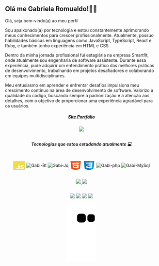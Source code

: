 ## Olá me Gabriela Romualdo!✌🏻

<p>
Olá, seja bem-vindo(a) ao meu perfil

Sou apaixonado(a) por tecnologia e estou constantemente aprimorando meus conhecimentos para crescer profissionalmente. Atualmente, possuo habilidades básicas em linguagens como JavaScript, TypeScript, React e Ruby, e também tenho experiência em HTML e CSS.

Dentro da minha jornada profissional fui estagiária na empresa Smartfit, onde atualmente sou engenharia de software assistente. Durante essa experiência, pude adquirir um entendimento prático das melhores práticas de desenvolvimento, trabalhando em projetos desafiadores e colaborando em equipes multidisciplinares.

Meu entusiasmo em aprender e enfrentar desafios impulsiona meu crescimento contínuo na área de desenvolvimento de software. Valorizo a qualidade do código, buscando sempre a padronização e a atenção aos detalhes, com o objetivo de proporcionar uma experiência agradável para os usuários.

<div align="center">
  <h5><a href="https://gabih94.github.io/">Site Portfólio</a></h5>
  <img src="https://i.pinimg.com/originals/24/8e/47/248e47a848da59d73bd1b58b34b65a7c.gif">
 </div>

##

 <div style="display: inline_block" align="center">
  <h5> Tecnologias que estou estudando atualmente 💻</h5><br>
  <img align="center" alt="Gabi-Js" height="30" width="40" src="https://raw.githubusercontent.com/devicons/devicon/master/icons/javascript/javascript-plain.svg">
  <img align="center" alt="Gabi-Bt" height="30" width="40" src="https://cdn.jsdelivr.net/gh/devicons/devicon/icons/bootstrap/bootstrap-original.svg">
  <img align="center" alt="Gabi-Jq" height="30" width="40" src="https://cdn.jsdelivr.net/gh/devicons/devicon/icons/jquery/jquery-original.svg">
  <img align="center" alt="Gabi-HTML" height="30" width="40" src="https://raw.githubusercontent.com/devicons/devicon/master/icons/html5/html5-original.svg">
  <img align="center" alt="Gabi-CSS" height="30" width="40" src="https://raw.githubusercontent.com/devicons/devicon/master/icons/css3/css3-original.svg">
  <img align="center" alt="Gabi-php" height="40" width="40" src="https://cdn.jsdelivr.net/gh/devicons/devicon/icons/php/php-original.svg" />
  <img align="center" alt="Gabi-MySql" height="50" width="50" src="https://cdn.jsdelivr.net/gh/devicons/devicon/icons/mysql/mysql-original-wordmark.svg" />
          
          
</div>
  
 ##
 
<div align="center">
  <a href="https://github.com/gabih94">
  <img height="180em" src="https://github-readme-stats.vercel.app/api?username=gabih94&show_icons=true&theme=vision-friendly-dark&include_all_commits=true&count_private=true"/>
  <img height="180em" src="https://github-readme-stats.vercel.app/api/top-langs/?username=gabih94&layout=compact&langs_count=7&theme=vision-friendly-dark"/>
</div>
  

  
  ##
 
<div align="center"> 
  <a href="https://www.instagram.com/gabimromualdo/" target="_blank"><img src="https://img.shields.io/badge/-Instagram-%23E4405F?style=for-the-badge&logo=instagram&logoColor=white" target="_blank"></a>
 <a href="https://discord.com/channels/@me" target="_blank"><img src="https://img.shields.io/badge/Discord-7289DA?style=for-the-badge&logo=discord&logoColor=white" target="_blank"></a> 
  <a href = "mailto:gabimromualdo94@gmail.com"><img src="https://img.shields.io/badge/-Gmail-%23333?style=for-the-badge&logo=gmail&logoColor=white" target="_blank"></a>
  <a href="https://www.linkedin.com/in/gabriela-maria-romualdo-750a54141/" target="_blank"><img src="https://img.shields.io/badge/-LinkedIn-%230077B5?style=for-the-badge&logo=linkedin&logoColor=white" target="_blank"></a> 
 
  ![Snake animation](https://github.com/rafaballerini/rafaballerini/blob/output/github-contribution-grid-snake.svg)
 
</div>
